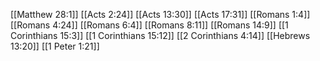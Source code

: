 [[Matthew 28:1]]
[[Acts 2:24]]
[[Acts 13:30]]
[[Acts 17:31]]
[[Romans 1:4]]
[[Romans 4:24]]
[[Romans 6:4]]
[[Romans 8:11]]
[[Romans 14:9]]
[[1 Corinthians 15:3]]
[[1 Corinthians 15:12]]
[[2 Corinthians 4:14]]
[[Hebrews 13:20]]
[[1 Peter 1:21]]
